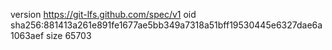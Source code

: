 version https://git-lfs.github.com/spec/v1
oid sha256:881413a261e891fe1677ae5bb349a7318a51bff19530445e6327dae6a1063aef
size 65703
